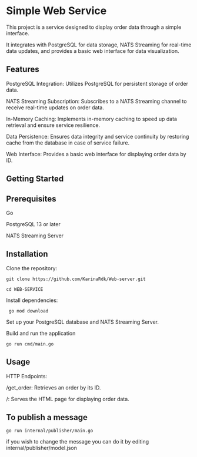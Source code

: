 # Simple Web Service
This project is a service designed to display order data through a simple interface. 

It integrates with PostgreSQL for data storage, NATS Streaming for real-time data updates, and provides a basic web interface for data visualization.

## Features
PostgreSQL Integration: Utilizes PostgreSQL for persistent storage of order data.

NATS Streaming Subscription: Subscribes to a NATS Streaming channel to receive real-time updates on order data.

In-Memory Caching: Implements in-memory caching to speed up data retrieval and ensure service resilience.

Data Persistence: Ensures data integrity and service continuity by restoring cache from the database in case of service failure.

Web Interface: Provides a basic web interface for displaying order data by ID.

## Getting Started
## Prerequisites
Go 

PostgreSQL 13 or later

NATS Streaming Server

## Installation
Clone the repository:

    git clone https://github.com/KarinaRdk/Web-server.git

    cd WEB-SERVICE

Install dependencies:

     go mod download

Set up your PostgreSQL database and NATS Streaming Server.

Build and run the application

    go run cmd/main.go

## Usage
HTTP Endpoints:

/get_order: Retrieves an order by its ID.

/: Serves the HTML page for displaying order data.

## To publish a message

    go run internal/publisher/main.go
    

if you wish to change the message you can do it by editing internal/publisher/model.json
